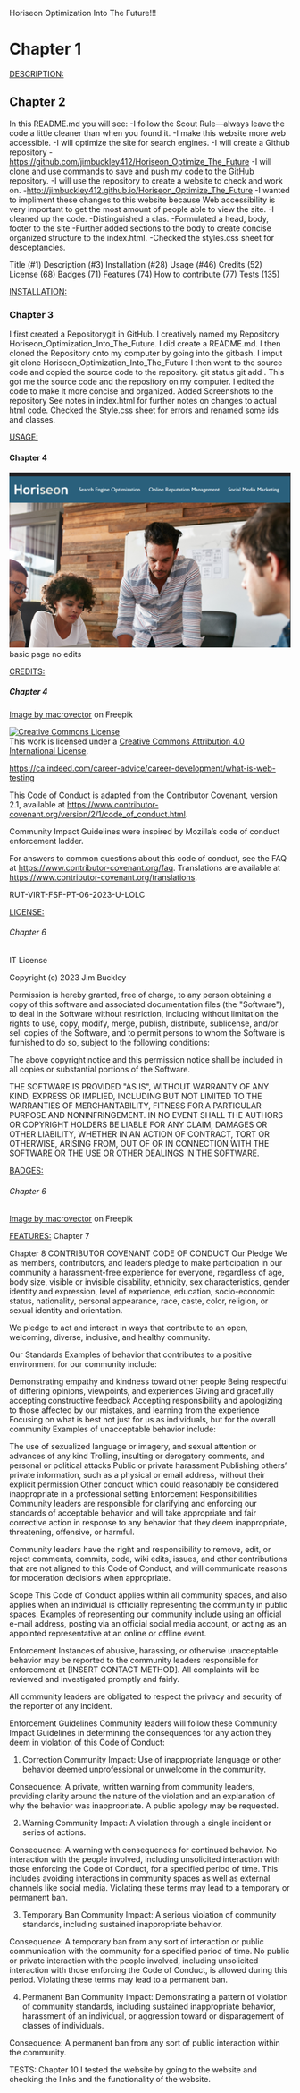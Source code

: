 
Horiseon Optimization Into The Future!!! <h1 id="C1">Chapter 1</h1>

<DESCRIPTION:> <h2 id="C2">Chapter 2</h2>
In this README.md you will see:
-I follow the Scout Rule—always leave the code a little cleaner than when you found it.
-I make this website more web accessible.
-I will optimize the site for search engines.
-I will create a Github repository
    -https://github.com/jimbuckley412/Horiseon_Optimize_The_Future
        -I will clone and use commands to save and push my code to the GitHub repository.
-I will use the repository to create a website to check and work on.
    -http://jimbuckley412.github.io/Horiseon_Optimize_The_Future
-I wanted to impliment these changes to this website because Web accessibility is very important to get the most amount of people able to view the site.
-I cleaned up the code.
-Distinguished a clas.
-Formulated a head, body, footer to the site
-Further added sections to the body to create concise organized structure to the index.html.
-Checked the styles.css sheet for desceptancies.

<TABLE OF CONTENTS:>
Title (#1)<a href="C1"><jump to Chapter 1></a>
Description (#3) <a href="C2"><jump to Chapter 2></a>
Installation (#28) <a href="C3"><jump to Chapter 3></a>
Usage (#46) <a href="C4"><jump to Chapter 4></a>
Credits (52) <a href="C5"><jump to Chapter 5></a>
License (68) <a href="C6"><jump to Chapter 6></a>
Badges (71) <a href="C7"><jump to Chapter 7></a>
Features (74) <a href="C8"><jump to Chapter 8></a>
How to contribute (77) <a href="C9"><jump to Chapter 9></a>
Tests (135) <a href="C10"><jump to Chapter 10></a>

<INSTALLATION:> <h3 id="C3">Chapter 3</h3>
I first created a Repositorygit in GitHub.
I creatively named my Repository Horiseon_Optimization_Into_The_Future.
I did create a README.md.
I then cloned the Repository onto my computer by going into the gitbash.
I imput git clone Horiseon_Optimization_Into_The_Future
I then went to the source code and copied the source code to the repository.
git status
git add .
This got me the source code and the repository on my computer.
I edited the code to make it more concise and organized.
Added Screenshots to the repository
See notes in index.html for further notes on changes to actual html code.
Checked the Style.css sheet for errors and renamed some ids and classes.

<USAGE:> <h4 id="C4">Chapter 4</h4>
![Alt text](image.png)
basic page no edits


<CREDITS:> <h5 id="C5">Chapter 4</h5>
<a href="https://www.freepik.com/free-vector/vector-black-white-retro-stamps-badges-isolated_10704966.htm#query=website%20badge&position=1&from_view=keyword&track=ais">Image by macrovector</a> on Freepik

<a rel="license" href="http://creativecommons.org/licenses/by/4.0/"><img alt="Creative Commons License" style="border-width:0" src="https://i.creativecommons.org/l/by/4.0/88x31.png" /></a><br />This work is licensed under a <a rel="license" href="http://creativecommons.org/licenses/by/4.0/">Creative Commons Attribution 4.0 International License</a>.

https://ca.indeed.com/career-advice/career-development/what-is-web-testing

This Code of Conduct is adapted from the Contributor Covenant, version 2.1, available at https://www.contributor-covenant.org/version/2/1/code_of_conduct.html.

Community Impact Guidelines were inspired by Mozilla’s code of conduct enforcement ladder.

For answers to common questions about this code of conduct, see the FAQ at https://www.contributor-covenant.org/faq. Translations are available at https://www.contributor-covenant.org/translations.

RUT-VIRT-FSF-PT-06-2023-U-LOLC


<LICENSE:> <h6 id="C6">Chapter 6</h6>
IT License

Copyright (c) 2023 Jim Buckley

Permission is hereby granted, free of charge, to any person obtaining a copy
of this software and associated documentation files (the "Software"), to deal
in the Software without restriction, including without limitation the rights
to use, copy, modify, merge, publish, distribute, sublicense, and/or sell
copies of the Software, and to permit persons to whom the Software is
furnished to do so, subject to the following conditions:

The above copyright notice and this permission notice shall be included in all
copies or substantial portions of the Software.

THE SOFTWARE IS PROVIDED "AS IS", WITHOUT WARRANTY OF ANY KIND, EXPRESS OR
IMPLIED, INCLUDING BUT NOT LIMITED TO THE WARRANTIES OF MERCHANTABILITY,
FITNESS FOR A PARTICULAR PURPOSE AND NONINFRINGEMENT. IN NO EVENT SHALL THE
AUTHORS OR COPYRIGHT HOLDERS BE LIABLE FOR ANY CLAIM, DAMAGES OR OTHER
LIABILITY, WHETHER IN AN ACTION OF CONTRACT, TORT OR OTHERWISE, ARISING FROM,
OUT OF OR IN CONNECTION WITH THE SOFTWARE OR THE USE OR OTHER DEALINGS IN THE
SOFTWARE.

<BADGES:> <h6 id="C6">Chapter 6</h6>
<a href="https://www.freepik.com/free-vector/vector-black-white-retro-stamps-badges-isolated_10704966.htm#query=website%20badge&position=1&from_view=keyword&track=ais">Image by macrovector</a> on Freepik

<FEATURES:> <h7 id="C7">Chapter 7</h7>

<HOW TO CONTRIBUTE:> <h8 id="C8">Chapter 8</h8>
CONTRIBUTOR COVENANT CODE OF CONDUCT
Our Pledge
We as members, contributors, and leaders pledge to make participation in our community a harassment-free experience for everyone, regardless of age, body size, visible or invisible disability, ethnicity, sex characteristics, gender identity and expression, level of experience, education, socio-economic status, nationality, personal appearance, race, caste, color, religion, or sexual identity and orientation.

We pledge to act and interact in ways that contribute to an open, welcoming, diverse, inclusive, and healthy community.

Our Standards
Examples of behavior that contributes to a positive environment for our community include:

Demonstrating empathy and kindness toward other people
Being respectful of differing opinions, viewpoints, and experiences
Giving and gracefully accepting constructive feedback
Accepting responsibility and apologizing to those affected by our mistakes, and learning from the experience
Focusing on what is best not just for us as individuals, but for the overall community
Examples of unacceptable behavior include:

The use of sexualized language or imagery, and sexual attention or advances of any kind
Trolling, insulting or derogatory comments, and personal or political attacks
Public or private harassment
Publishing others’ private information, such as a physical or email address, without their explicit permission
Other conduct which could reasonably be considered inappropriate in a professional setting
Enforcement Responsibilities
Community leaders are responsible for clarifying and enforcing our standards of acceptable behavior and will take appropriate and fair corrective action in response to any behavior that they deem inappropriate, threatening, offensive, or harmful.

Community leaders have the right and responsibility to remove, edit, or reject comments, commits, code, wiki edits, issues, and other contributions that are not aligned to this Code of Conduct, and will communicate reasons for moderation decisions when appropriate.

Scope
This Code of Conduct applies within all community spaces, and also applies when an individual is officially representing the community in public spaces. Examples of representing our community include using an official e-mail address, posting via an official social media account, or acting as an appointed representative at an online or offline event.

Enforcement
Instances of abusive, harassing, or otherwise unacceptable behavior may be reported to the community leaders responsible for enforcement at [INSERT CONTACT METHOD]. All complaints will be reviewed and investigated promptly and fairly.

All community leaders are obligated to respect the privacy and security of the reporter of any incident.

Enforcement Guidelines
Community leaders will follow these Community Impact Guidelines in determining the consequences for any action they deem in violation of this Code of Conduct:

1. Correction
Community Impact: Use of inappropriate language or other behavior deemed unprofessional or unwelcome in the community.

Consequence: A private, written warning from community leaders, providing clarity around the nature of the violation and an explanation of why the behavior was inappropriate. A public apology may be requested.

2. Warning
Community Impact: A violation through a single incident or series of actions.

Consequence: A warning with consequences for continued behavior. No interaction with the people involved, including unsolicited interaction with those enforcing the Code of Conduct, for a specified period of time. This includes avoiding interactions in community spaces as well as external channels like social media. Violating these terms may lead to a temporary or permanent ban.

3. Temporary Ban
Community Impact: A serious violation of community standards, including sustained inappropriate behavior.

Consequence: A temporary ban from any sort of interaction or public communication with the community for a specified period of time. No public or private interaction with the people involved, including unsolicited interaction with those enforcing the Code of Conduct, is allowed during this period. Violating these terms may lead to a permanent ban.

4. Permanent Ban
Community Impact: Demonstrating a pattern of violation of community standards, including sustained inappropriate behavior, harassment of an individual, or aggression toward or disparagement of classes of individuals.

Consequence: A permanent ban from any sort of public interaction within the community.

TESTS: <h10 id="C10">Chapter 10</h10>
I tested the website by going to the website and checking the links and the functionality of the website.
